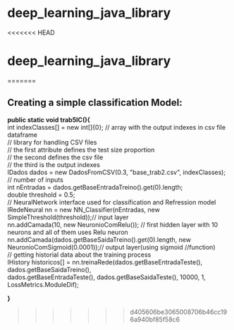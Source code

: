 # deep_learning_java_library
<<<<<<< HEAD
# deep_learning_java_library
=======

<h2>Creating a simple classification Model:</h2>
 <b>public static void trab5IC(){</b><br/>
        int indexClasses[] = new int[]{0}; // array with the output indexes in csv file dataframe  <br/>
        // library for handling CSV files  <br/>
        // the first attribute defines the test size proportion  <br/>
        // the second defines the csv file<br/>
        // the third is the output indexes<br/>
        IDados dados = new DadosFromCSV(0.3, "base_trab2.csv", indexClasses);<br/>
        // number of inputs<br/>
        int nEntradas = dados.getBaseEntradaTreino().get(0).length;<br/>
        double threshold = 0.5;<br/>
        // NeuralNetwork interface used for classification and Refression model<br/>
        IRedeNeural nn = new NN_Classifier(nEntradas, new SimpleThreshold(threshold));// input layer<br/>
        nn.addCamada(10, new NeuronioComRelu()); // first hidden layer with 10 neurons and all of them uses Relu neuron<br/>
        nn.addCamada(dados.getBaseSaidaTreino().get(0).length, new NeuronioComSigmoid(0.0001));// output layer(using sigmoid      //function)<br/>
        // getting historial data about the training process<br/>
        IHistory historicos[] = nn.treinaRede(dados.getBaseEntradaTeste(), dados.getBaseSaidaTreino(),<br/>
                dados.getBaseEntradaTeste(), dados.getBaseSaidaTeste(), 10000, 1, LossMetrics.ModuleDif);<br/>

   <b> }</b>
>>>>>>> d405606be3065008706b46cc196a940bf85f58c6
